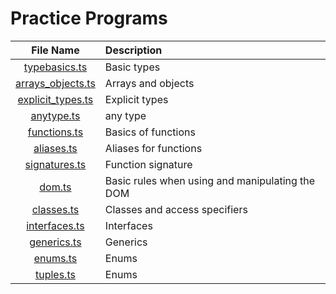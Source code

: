 # Practice Programs

| File Name                     | Description                    |
| :-----------------------------:  | :--------------------------------    |
|[typebasics.ts](./typebasics.ts)|Basic types|
|[arrays_objects.ts](./arrays_objects.ts)|Arrays and objects|
|[explicit_types.ts](./explicit_types.ts)|Explicit types|
|[anytype.ts](./anytype.ts)|any type|
|[functions.ts](./functions.ts)|Basics of functions|
|[aliases.ts](./aliases.ts)|Aliases for functions|
|[signatures.ts](./signatures.ts)|Function signature|
|[dom.ts](./dom.ts)|Basic rules when using and manipulating the DOM|
|[classes.ts](./classes.ts)|Classes and access specifiers|
|[interfaces.ts](./interfaces.ts)|Interfaces|
|[generics.ts](./generics.ts)|Generics|
|[enums.ts](./enums.ts)|Enums|
|[tuples.ts](./tuples.ts)|Enums|


